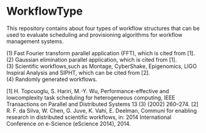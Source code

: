 # WorkflowType

This repository contains about four types of workflow structures that can be used to evaluate scheduling and provisioning algorithms for workflow management systems.

(1) Fast Fourier transform parallel application (FFT), which is cited from [1].  
(2) Gaussian elimination parallel application, which is cited from [1].  
(3) Scientific workflows,such as Montage, CyberShake, Epigenomics, LIGO Inspiral Analysis and SIPHT, which can be cited from [2].  
(4) Randomly generated workflows.  

[1] H. Topcuoglu, S. Hariri, M.-Y. Wu, Performance-effective and lowcomplexity task scheduling for heterogeneous computing, IEEE Transactions on Parallel and Distributed Systems 13 (3) (2002) 260–274. 
[2] R. F. da Silva, W. Chen, G. Juve, K. Vahi, E. Deelman, Communi for enabling research in distributed scientific workflows, in: 2014 International Conference on e-Science (eScience 2014), 2014.
